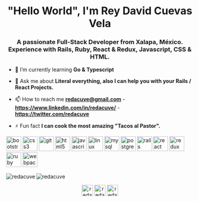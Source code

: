 <h1 align="center">"Hello World", I'm Rey David Cuevas Vela</h1>
<h3 align="center">A passionate Full-Stack Developer from Xalapa, México. Experience with Rails, Ruby, React & Redux, Javascript, CSS & HTML.</h3>

- 🌱 I’m currently learning **Go & Typescript**

- 💬 Ask me about **Literal everything, also I can help you with your Rails / React Projects.**

- 📫 How to reach me **redacuve@gmail.com** - **https://www.linkedin.com/in/redacuve/** - **https://twitter.com/redacuve**

- ⚡ Fun fact **I can cook the most amazing "Tacos al Pastor".**

<p align="left"><img src="https://cdn.jsdelivr.net/gh/devicons/devicon/icons/bootstrap/bootstrap-plain.svg" alt="bootstrap" width="40" height="40"/> <img src="https://devicons.github.io/devicon/devicon.git/icons/css3/css3-original-wordmark.svg" alt="css3" width="40" height="40"/> <img src="https://www.vectorlogo.zone/logos/git-scm/git-scm-icon.svg" alt="git" width="40" height="40"/> <img src="https://cdn.jsdelivr.net/gh/devicons/devicon/icons/html5/html5-original-wordmark.svg" alt="html5" width="40" height="40"/> <img src="https://cdn.jsdelivr.net/gh/devicons/devicon/icons/javascript/javascript-original.svg" alt="javascript" width="40" height="40"/> <img src="https://cdn.jsdelivr.net/gh/devicons/devicon/icons/linux/linux-original.svg" alt="linux" width="40" height="40"/> <img src="https://cdn.jsdelivr.net/gh/devicons/devicon/icons/mysql/mysql-original-wordmark.svg" alt="mysql" width="40" height="40"/> <img src="https://cdn.jsdelivr.net/gh/devicons/devicon/icons/postgresql/postgresql-original-wordmark.svg" alt="postgresql" width="40" height="40"/> <img src="https://cdn.jsdelivr.net/gh/devicons/devicon/icons/rails/rails-original-wordmark.svg" alt="rails" width="40" height="40"/> <img src="https://cdn.jsdelivr.net/gh/devicons/devicon/icons/react/react-original-wordmark.svg" alt="react" width="40" height="40"/> <img src="https://cdn.jsdelivr.net/gh/devicons/devicon/icons/redux/redux-original.svg" alt="redux" width="40" height="40"/> <img src="https://cdn.jsdelivr.net/gh/devicons/devicon/icons/ruby/ruby-original-wordmark.svg" alt="ruby" width="40" height="40"/> <img src="https://cdn.jsdelivr.net/gh/devicons/devicon/icons/webpack/webpack-original.svg" alt="webpack" width="40" height="40"/></p><img align="left" src="https://github-readme-stats.vercel.app/api/top-langs/?username=redacuve&layout=compact&hide=html" alt="redacuve" />

<img align="center" src="https://github-readme-stats.vercel.app/api?username=redacuve&show_icons=true" alt="redacuve" />

<p align="center">
<a href="https://codepen.io/redacuve" target="blank"><img align="center" src="https://cdn.jsdelivr.net/npm/simple-icons@3.0.1/icons/codepen.svg" alt="redacuve" height="30" width="30" /></a>
<a href="https://twitter.com/redacuve" target="blank"><img align="center" src="https://cdn.jsdelivr.net/npm/simple-icons@3.0.1/icons/twitter.svg" alt="redacuve" height="30" width="30" /></a>
<a href="https://linkedin.com/in/redacuve" target="blank"><img align="center" src="https://cdn.jsdelivr.net/npm/simple-icons@3.0.1/icons/linkedin.svg" alt="redacuve" height="30" width="30" /></a>
</p>

